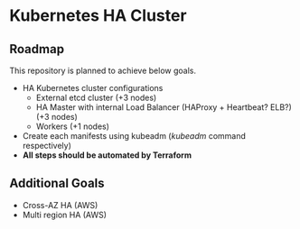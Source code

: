# Kubernetes HA Cluster

## Roadmap

This repository is planned to achieve below goals.

- HA Kubernetes cluster configurations
  - External etcd cluster (+3 nodes)
  - HA Master with internal Load Balancer (HAProxy + Heartbeat? ELB?) (+3 nodes)
  - Workers (+1 nodes)
- Create each manifests using kubeadm (*kubeadm* command respectively)
- **All steps should be automated by Terraform**

## Additional Goals

- Cross-AZ HA (AWS)
- Multi region HA (AWS)
